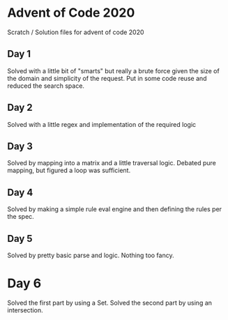 # Advent of Code 2020
Scratch / Solution files for advent of code 2020

## Day 1
Solved with a little bit of "smarts" but really a brute force given the size of the domain and simplicity of the request. Put in some code reuse and reduced the search space.

## Day 2
Solved with a little regex and implementation of the required logic

## Day 3
Solved by mapping into a matrix and a little traversal logic. Debated pure mapping, but figured a loop was sufficient.

## Day 4
Solved by making a simple rule eval engine and then defining the rules per the spec.

## Day 5
Solved by pretty basic parse and logic. Nothing too fancy.

# Day 6
Solved the first part by using a Set. Solved the second part by using an intersection.